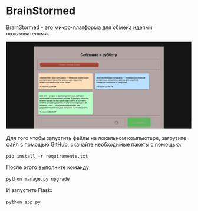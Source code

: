 # **BrainStormed**
BrainStormed - это микро-платформа для обмена идеями пользователями.

![alt text](screenshot.png)


Для того чтобы запустить файлы на локальном компьютере, загрузите файл с помощью GitHub, скачайте необходимые пакеты с помощью: 

`pip install -r requirements.txt`

После этого выполните команду 

`python manage.py upgrade`


И запустите Flask:

`python app.py`
